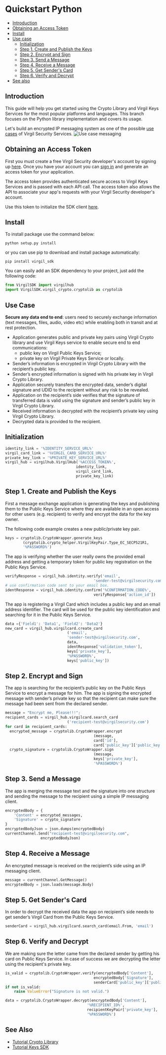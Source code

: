 # Quickstart Python

- [Introduction](#introduction)
- [Obtaining an Access Token](#obtaining-an-access-token)
- [Install](#install)
- [Use case](#use-case)
    - [Initialization](#initialization)
    - [Step 1. Create and Publish the Keys](#step-1-create-and-publish-the-keys)
    - [Step 2. Encrypt and Sign](#step-2-encrypt-and-sign)
    - [Step 3. Send a Message](#step-3-send-a-message)
    - [Step 4. Receive a Message](#step-4-receive-a-message)
    - [Step 5. Get Sender's Card](#step-5-get-senders-card)
    - [Step 6. Verify and Decrypt](#step-6-verify-and-decrypt)
- [See also](#see-also)

## Introduction

This guide will help you get started using the Crypto Library and Virgil Keys Services for the most popular platforms and languages.
This branch focuses on the Python library implementation and covers its usage.

Let's build an encrypted IP messaging system as one of the possible [use cases](#use-case) of Virgil Security Services. ![Use case messaging](https://raw.githubusercontent.com/VirgilSecurity/virgil/master/images/IPMessaging.jpg)

## Obtaining an Access Token

First you must create a free Virgil Security developer's account by signing up [here](https://developer.virgilsecurity.com/account/signup). Once you have your account you can [sign in](https://developer.virgilsecurity.com/account/signin) and generate an access token for your application.

The access token provides authenticated secure access to Virgil Keys Services and is passed with each API call. The access token also allows the API to associate your app's requests with your Virgil Security developer's account.

Use this token to initialize the SDK client [here](#initialization).

## Install

To install package use the command below:

```
python setup.py install
```

or you can use pip to download and install package automatically:

```
pip install virgil_sdk
```

You can easily add an SDK dependency to your project, just add the following code:

```python
from VirgilSDK import virgilhub
import VirgilSDK.virgil_crypto.cryptolib as cryptolib
```

## Use Case
**Secure any data end to end**: users need to securely exchange information (text messages, files, audio, video etc) while enabling both in transit and at rest protection.

- Application generates public and private key pairs using Virgil Crypto library and use Virgil Keys service to enable secure end to end communications:
	- public key on Virgil Public Keys Service;
	- private key on Virgil Private Keys Service or locally.
- Sender’s information is encrypted in Virgil Crypto Library with the recipient’s public key.
- Sender’s encrypted information is signed with his private key in Virgil Crypto Library.
- Application securely transfers the encrypted data, sender’s digital signature and UDID to the recipient without any risk to be revealed.
- Application on the recipient’s side verifies that the signature of transferred data is valid using the signature and sender’s public key in Virgil Crypto Library.
- Received information is decrypted with the recipient’s private key using Virgil Crypto Library.
- Decrypted data is provided to the recipient.

## Initialization

```python
identity_link = '%IDENTITY_SERVICE_URL%'
virgil_card_link = '%VIRGIL_CARD_SERVICE_URL%'
private_key_link = '%PRIVATE_KEY_SERVICE_URL%'
virgil_hub = virgilhub.VirgilHub('%ACCESS_TOKEN%', 
								identity_link, 
								virgil_card_link, 
								private_key_link)
```

## Step 1. Create and Publish the Keys
First a message exchange application is generating the keys and publishing them to the Public Keys Service where they are available in an open access for other users (e.g. recipient) to verify and encrypt the data for the key owner.

The following code example creates a new public/private key pair.

```python
keys = cryptolib.CryptoWrapper.generate_keys
		(cryptolib.crypto_helper.VirgilKeyPair.Type_EC_SECP521R1, 
		'%PASSWORD%') 
```

The app is verifying whether the user really owns the provided email address and getting a temporary token for public key registration on the Public Keys Service.

```python
verifyResponse = virgil_hub.identity.verify('email', 
										'sender-test@virgilsecurity.com')
# use confirmation code sent to your email box.
identResponse = virgil_hub.identity.confirm('%CONFIRMATION_CODE%', 
										verifyResponse['action_id'])
```
The app is registering a Virgil Card which includes a public key and an email address identifier. The card will be used for the public key identification and searching for it in the Public Keys Service.

```python
data ={'Field1': 'Data1', 'Field2': 'Data2'}
new_card = virgil_hub.virgilcard.create_card
							('email',
							'sender-test@virgilsecurity.com',
							data,
							identResponse['validation_token'],
							keys['private_key'],
							'%PASSWORD%',
							keys['public_key'])
```

## Step 2. Encrypt and Sign
The app is searching for the recipient’s public key on the Public Keys Service to encrypt a message for him. The app is signing the encrypted message with sender’s private key so that the recipient can make sure the message had been sent from the declared sender.

```python
message = "Encrypt me, Please!!!";
recipient_cards = virgil_hub.virgilcard.search_card
							('recipient-test@virgilsecurity.com')
for card in recipient_cards:
  encrypted_message = cryptolib.CryptoWrapper.encrypt
  										(message, 
  										card['id'],
  										card['public_key']['public_key'])
  crypto_signature = cryptolib.CryptoWrapper.sign
  										(message, 
  										keys['private_key'], 
  										'%PASSWORD%')
```

## Step 3. Send a Message
The app is merging the message text and the signature into one structure and sending the message to the recipient using a simple IP messaging client.

```python
encryptedBody = {
    'Content' = encrypted_messages,
    'Signature' = crypto_signature
}
encryptedBodyJson = json.dumps(encryptedBody)
currentChannel.Send("recipient-test@virgilsecurity.com", 
				encryptedBodyJson)
```

## Step 4. Receive a Message
An encrypted message is received on the recipient’s side using an IP messaging client.

```python
message = currentChannel.GetMessage()
encryptedBody = json.loads(message.Body)
```

## Step 5. Get Sender's Card
In order to decrypt the received data the app on recipient’s side needs to get sender’s Virgil Card from the Public Keys Service.

```python
senderCard = virgil_hub.virgilcard.search_card(email.From, 'email')
```

## Step 6. Verify and Decrypt
We are making sure the letter came from the declared sender by getting his card on Public Keys Service. In case of success we are decrypting the letter using the recipient's private key.

```python
is_valid = cryptolib.CryptoWrapper.verify(encryptedBody['Content'],
										encryptedBody['Signature'],
										senderCard['public_key']['public_key'])
if not is_valid:
    raise ValueError("Signature is not valid.")

data = cryptolib.CryptoWrapper.decrypt(encryptedBody['Content'],
									 '%RECIPIENT_ID%', 
									 recipientKeyPair['private_key'], 
									 '%PASSWORD%')
```


## See Also

* [Tutorial Crypto Library](crypto.md)
* [Tutorial Keys SDK](keys.md)
